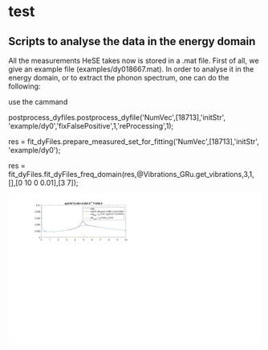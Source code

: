 # test

## Scripts to analyse the data in the energy domain

All the measurements HeSE takes now is stored in a .mat file. First of all, we give an example file (examples/dy018667.mat). In order to analyse it in the energy domain, or to extract the phonon spectrum, one can do the following:

use the cammand

postprocess_dyfiles.postprocess_dyfile('NumVec',[18713],'initStr', 'example/dy0','fixFalsePositive',1,'reProcessing',1);

res = fit_dyFiles.prepare_measured_set_for_fitting('NumVec',[18713],'initStr', 'example/dy0');

res = fit_dyFiles.fit_dyFiles_freq_domain(res,@Vibrations_GRu.get_vibrations,3,1, [],[0 10 0 0.01],[3 7]);
  
![some test figures](https://github.com/liuboyao16/test/blob/main/examples/dy018713.jpg)

